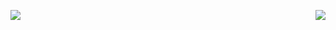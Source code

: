 <p>
  <a href="https://github.com/KazukiGames">
    <img src="https://img.shields.io/badge/Exit-red?style=for-the-badge&logo=data:image/png;base64,iVBORw0KGgoAAAANSUhEUgAAAB4AAAAeCAYAAAA7MK6iAAAACXBIWXMAAAsTAAALEwEAmpwYAAAAgElEQVR4nO2WOwqAQAwFFz8XEPRmemoL0dZeSz3BWIgKfsokC2bKNAMheUkIjvNLgATItaUV0AEjkGpJS6DnorCQyot5l8qK+ZbKidkHaUCGGWi0pQfrYzOAFh2KaMSVQquX1xASlk9AHdc6mQaIaWSaHgnTs3h7BLKz4DhOeLIBfj1SDjluPrMAAAAASUVORK5CYII="/></a>
  <a href="https://github.com/KazukiGames/ttyclock-for-rainmeter/releases/download/v1.2.2/Clock-for-Rainmeter.1.2.2.rmskin">
    <img src="https://img.shields.io/badge/download_skin-2d780b?style=for-the-badge&logo=data:image/png;base64,iVBORw0KGgoAAAANSUhEUgAAABgAAAAYCAYAAADgdz34AAAACXBIWXMAAAsTAAALEwEAmpwYAAAAU0lEQVR4nO3QsQqAMAxF0ffXHdM/v+KgQ0qtaCxIc6BLh3ch0jJwMtAgTzRCnsgDij/LBdOHEXs0fjNir8YHkZjxTiR2/ADU/Z0fKRTBND2gv9oAVZTQEh7ZErUAAAAASUVORK5CYII=" align="right"/></a>

</p>

##
